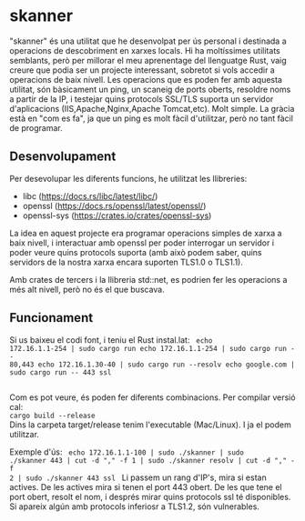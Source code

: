 # skanner
"skanner" és una utilitat que he desenvolpat per ús personal i destinada a operacions de descobriment en xarxes locals. Hi ha moltíssimes utilitats semblants, però per millorar el meu aprenentage del llenguatge Rust, vaig creure que podia ser un projecte interessant, sobretot si vols accedir a operacions de baix nivell.
Les operacions que es poden fer amb aquesta utilitat, són bàsicament un ping, un scaneig de ports oberts, resoldre noms a partir de la IP, i testejar quins protocols SSL/TLS suporta un servidor d'aplicacions (IIS,Apache,Nginx,Apache Tomcat,etc). Molt simple. La gràcia està en "com es fa", ja que un ping es molt fàcil d'utilitzar, però no tant fàcil de programar.

## Desenvolupament
Per desevolupar les diferents funcions, he utilitzat les llibreries:
* libc (https://docs.rs/libc/latest/libc/)
* openssl (https://docs.rs/openssl/latest/openssl/)
* openssl-sys (https://crates.io/crates/openssl-sys)

La idea en aquest projecte era programar operacions simples de xarxa a baix nivell, i interactuar amb openssl per poder interrogar un servidor i poder veure quins protocols suporta (amb això podem saber, quins servidors de la nostra xarxa encara suporten TLS1.0 o TLS1.1).

Amb crates de tercers i la llibreria std::net, es podrien fer les operacions a més alt nivell, però no és el que buscava.

## Funcionament
Si us baixeu el codi font, i teniu el Rust instal.lat:
<code>
echo 172.16.1.1-254 | sudo cargo run
echo 172.16.1.1-254 | sudo cargo run -- 80,443
echo 172.16.1.30-40 | sudo cargo run --resolv
echo google.com | sudo cargo run -- 443 ssl

</code>
Com es pot veure, és poden fer diferents combinacions.
Per compilar versió cal:
<code>
cargo build --release
</code>
Dins la carpeta target/release tenim l'executable (Mac/Linux). I ja el podem utilitzar.

Exemple d'ús:
<code>
echo 172.16.1.1-100 | sudo ./skanner | sudo ./skanner 443 | cut -d "," -f 1 | sudo ./skanner resolv | cut -d "," -f 2 | sudo ./skanner 443 ssl
</code>
Li passem un rang d'IP's, mira si estan actives. De les actives mira si tenen el port 443 obert. De les que tene el port obert, resolt el nom, i després mirar quins protocols ssl té disponibles. Si apareix algún amb protocols inferiosr a TLS1.2, són vulnerables.


